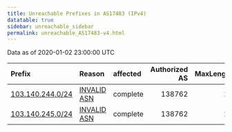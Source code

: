```yaml
---
title: Unreachable Prefixes in AS17483 (IPv4)
datatable: true
sidebar: unreachable_sidebar
permalink: unreachable_AS17483-v4.html
---
```


Data as of 2020-01-02 23:00:00 UTC


<div class="datatable-begin"></div>

| Prefix                                                     | Reason                                                                                                  | affected   |   Authorized AS |   MaxLength | Anchor                                       |   unreachable /24s |
|:-----------------------------------------------------------|:--------------------------------------------------------------------------------------------------------|:-----------|----------------:|------------:|:---------------------------------------------|-------------------:|
| [103.140.244.0/24](https://stat.ripe.net/103.140.244.0/24) | [INVALID ASN](https://rpki-validator.ripe.net/announcement-preview?asn=AS17483&prefix=103.140.244.0/24) | complete   |          138762 |          24 | [APNIC](unreachable_APNIC_RPKI_Root-v4.html) |                  1 |
| [103.140.245.0/24](https://stat.ripe.net/103.140.245.0/24) | [INVALID ASN](https://rpki-validator.ripe.net/announcement-preview?asn=AS17483&prefix=103.140.245.0/24) | complete   |          138762 |          24 | [APNIC](unreachable_APNIC_RPKI_Root-v4.html) |                  1 |

<div class="datatable-end"></div>